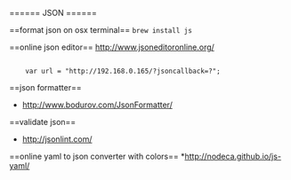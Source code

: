 ====== JSON ======

==format json on osx terminal==
`brew install js`

==online json editor==
http://www.jsoneditoronline.org/

<code javascript>
    var url = "http://192.168.0.165/?jsoncallback=?";
</code>

==json formatter==
* http://www.bodurov.com/JsonFormatter/

==validate json==
* http://jsonlint.com/

==online yaml to json converter with colors==
*http://nodeca.github.io/js-yaml/